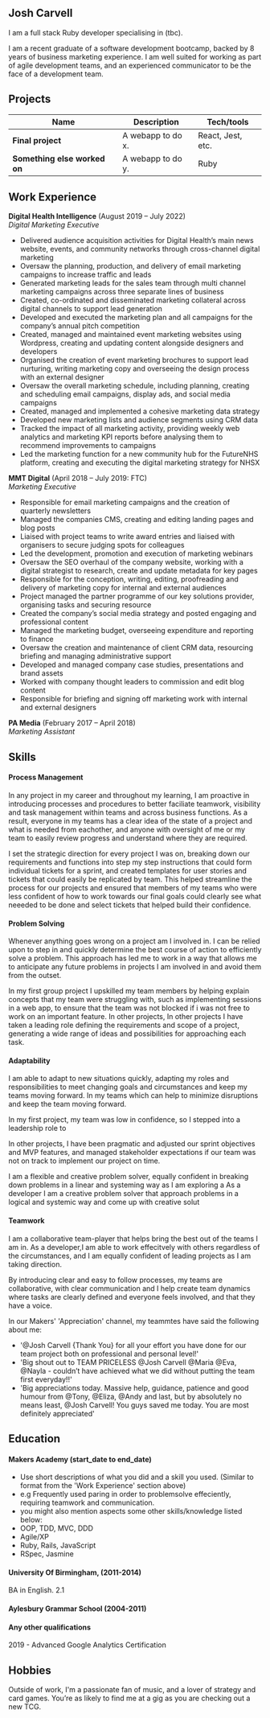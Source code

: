 ## Josh Carvell


I am a full stack Ruby developer specialising in (tbc).

I am a recent graduate of a software development bootcamp, backed by 8 years of business marketing experience. I am well suited for working as part of agile development teams, and an experienced  communicator to be the face of a development team. 


## Projects

| Name                         | Description       | Tech/tools        |
| ---------------------------- | ----------------- | ----------------- |
| **Final project**            | A webapp to do x. | React, Jest, etc. |
| **Something else worked on** | A webapp to do y. | Ruby              |

## Work Experience

**Digital Health Intelligence** (August 2019 – July 2022)   
_Digital Marketing Executive_

* Delivered audience acquisition activities for Digital Health’s main news website, events, and community networks through cross-channel digital marketing
* Oversaw the planning, production, and delivery of email marketing campaigns to increase traffic and leads
* Generated marketing leads for the sales team through multi channel marketing campaigns across three separate lines of business
* Created, co-ordinated and disseminated marketing collateral across digital channels to support lead generation
* Developed and executed  the marketing plan and all campaigns for the company’s annual pitch competition
* Created, managed and maintained event marketing websites using Wordpress, creating and updating content alongside designers and developers
* Organised the creation of event marketing brochures to support lead nurturing, writing marketing copy and overseeing the design process with an external designer
* Oversaw the overall marketing schedule, including planning, creating and scheduling email campaigns, display ads, and social media campaigns
* Created, managed and implemented a cohesive marketing data strategy
* Developed new marketing lists and audience segments using CRM data
* Tracked the impact of all marketing activity, providing weekly web analytics and marketing KPI reports before analysing them to recommend improvements to campaigns
* Led the marketing function for a new community hub for the FutureNHS platform, creating and executing the digital marketing strategy for NHSX


**MMT Digital** (April 2018 – July 2019: FTC)  
_Marketing Executive_

* Responsible for email marketing campaigns and the creation of quarterly newsletters 
* Managed the companies CMS, creating and editing landing pages and blog posts 
* Liaised with project teams to write award entries and liaised with organisers to secure judging spots for colleagues
* Led the development, promotion and execution of marketing webinars
* Oversaw the SEO overhaul of the company website, working with a digital strategist to research, create and update metadata for key pages
* Responsible for the conception, writing, editing, proofreading and delivery of marketing copy for internal and external audiences
* Project managed the partner programme of our key solutions provider, organising tasks and securing resource  
* Created the company’s social media strategy and posted engaging and professional content
* Managed the marketing budget, overseeing expenditure and reporting to finance
* Oversaw the creation and maintenance of client CRM data, resourcing briefing and managing administrative support 
* Developed and managed company case studies, presentations and brand assets 
* Worked with company thought leaders to commission and edit blog content
* Responsible for briefing and signing off marketing work with internal and external designers 

**PA Media** (February 2017 – April 2018)  
_Marketing Assistant_


## Skills

#### Process Management


In any project in my career and throughout my learning, I am proactive in introducing processes and procedures to better faciliate teamwork, visibility and task management within teams and across business functions. As a result, everyone in my teams has a clear idea of the state of a project and what is needed from eachother, and anyone with oversight of me or my team to easily review progress and understand where they are required. 

I set the strategic direction for every project I was on, breaking down our requirements and functions into step my step instructions that could form individual tickets for a sprint, and created templates for user stories and tickets that could easily be replicated by team. This helped streamline the process for our projects and ensured that members of my teams who were less confident of how to work towards our final goals could clearly see what neeeded to be done and select tickets that helped build their confidence.

#### Problem Solving 

Whenever anything goes wrong on a project am I involved in. I can be relied upon to step in and quickly determine the best course of action to efficiently solve a problem. This approach has led me to work in a way that allows me to anticipate any future problems in projects I am involved in and avoid them from the outset.

In my first group project I upskilled my team members by helping explain concepts that my team were struggling with, such as implementing sessions in a web app, to ensure that the team was not blocked if i was not free to work on an important feature. In other projects, In other projects I have taken a leading role defining the requirements and scope of a project, generating a wide range of ideas and possibilities for approaching each task. 


#### Adaptability

I am able to adapt to new situations quickly, adapting my roles and responsibilities to meet changing goals and circumstances and keep my teams moving forward. In my teams which can help to minimize disruptions and keep the team moving forward.

In my first project, my team was low in confidence, so I stepped into a leadership role to 

In other projects, I have been pragmatic and adjusted our sprint objectives and MVP features, and managed stakeholder expectations if our team was not on track to implement our project on time. 


I am a flexible and creative problem solver, equally confident in breaking down problems in a linear and systeming way as I am exploring a 
As a developer I am a creative problem solver that approach problems in a logical and systemic way and come up with creative solut



#### Teamwork

I am a collaborative team-player that helps bring the best out of the teams I am in. As a developer,I am able to work effecitvely with others regardless of the circumstances, and I am equally confident of leading projects as I am taking direction. 

By introducing clear and easy to follow processes, my teams are collaborative, with clear communication and I help create team dynamics where tasks are clearly defined and everyone feels involved, and that they have a voice. 

In our Makers' 'Appreciation' channel, my teammtes have said the following about me:

* '@Josh Carvell {Thank You} for all your effort you have done for our team project both on professional and personal level!'
* 'Big shout out to TEAM PRICELESS @Josh Carvell @Maria @Eva, @Nayla - couldn’t have achieved what we did without putting the team first everyday!!'
* 'Big appreciations today. Massive help, guidance, patience and good humour from @Tony, @Eliza, @Andy and last, but by absolutely no means least, @Josh Carvell! You guys saved me today. You are most definitely appreciated'

## Education

#### Makers Academy (start_date to end_date)
- Use short descriptions of what you did and a skill you used. (Similar to format from the 'Work Experience' section above)
- e.g Frequently used paring in order to problemsolve effeciently, requiring teamwork and communication.
- you might also mention aspects some other skills/knowledge listed below: 
- OOP, TDD, MVC, DDD
- Agile/XP
- Ruby, Rails, JavaScript
- RSpec, Jasmine

#### University Of Birmingham, (2011-2014)

BA in English. 2.1 

#### Aylesbury Grammar School (2004-2011)


#### Any other qualifications

2019 - Advanced Google Analytics Certification 

## Hobbies

Outside of work, I'm a passionate fan of music, and a lover of strategy and card games. You’re as likely to find me at a gig as you are checking out a new TCG. 
